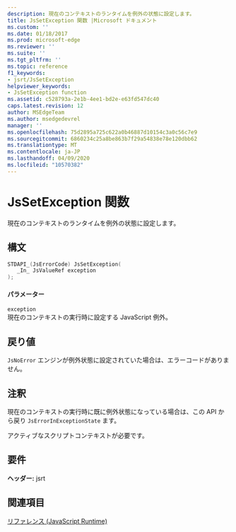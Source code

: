 ```yaml
---
description: 現在のコンテキストのランタイムを例外の状態に設定します。
title: JsSetException 関数 |Microsoft ドキュメント
ms.custom: ''
ms.date: 01/18/2017
ms.prod: microsoft-edge
ms.reviewer: ''
ms.suite: ''
ms.tgt_pltfrm: ''
ms.topic: reference
f1_keywords:
- jsrt/JsSetException
helpviewer_keywords:
- JsSetException function
ms.assetid: c528793a-2e1b-4ee1-bd2e-e63fd547dc40
caps.latest.revision: 12
author: MSEdgeTeam
ms.author: msedgedevrel
manager: ''
ms.openlocfilehash: 75d2895a725c622a0b46887d10154c3a0c56c7e9
ms.sourcegitcommit: 6860234c25a8be863b7f29a54838e78e120dbb62
ms.translationtype: MT
ms.contentlocale: ja-JP
ms.lasthandoff: 04/09/2020
ms.locfileid: "10570382"
---
```

# JsSetException 関数
現在のコンテキストのランタイムを例外の状態に設定します。  
  
## 構文  
  
```cpp  
STDAPI_(JsErrorCode) JsSetException(  
   _In_ JsValueRef exception  
);  
```  
  
#### パラメーター  
 `exception`  
 現在のコンテキストの実行時に設定する JavaScript 例外。  
  
## 戻り値  
 `JsNoError` エンジンが例外状態に設定されていた場合は、エラーコードがありません。  
  
## 注釈  
 現在のコンテキストの実行時に既に例外状態になっている場合は、この API から戻り `JsErrorInExceptionState` ます。  
  
 アクティブなスクリプトコンテキストが必要です。  
  
## 要件  
 **ヘッダー:** jsrt  
  
## 関連項目  
 [リファレンス (JavaScript Runtime)](../chakra-hosting/reference-javascript-runtime.md)